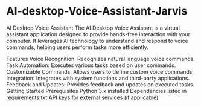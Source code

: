 # AI-desktop-Voice-Assistant-Jarvis
AI Desktop Voice Assistant
The AI Desktop Voice Assistant is a virtual assistant application designed to provide hands-free interaction with your computer. It leverages AI technology to understand and respond to voice commands, helping users perform tasks more efficiently.

Features
Voice Recognition: Recognizes natural language voice commands.
Task Automation: Executes various tasks based on user commands.
Customizable Commands: Allows users to define custom voice commands.
Integration: Integrates with system functions and third-party applications.
Feedback and Updates: Provides feedback and updates on executed tasks.
Getting Started
Prerequisites
Python 3.x installed
Dependencies listed in requirements.txt
API keys for external services (if applicable)
